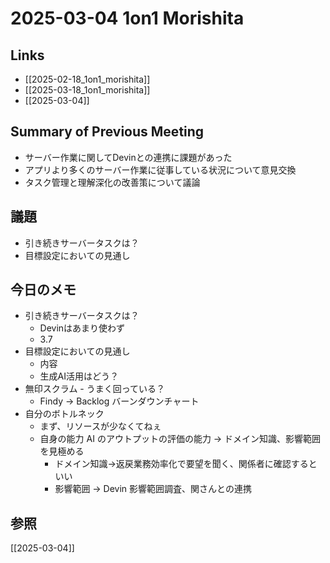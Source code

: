 # 2025-03-04 1on1 Morishita

## Links

- [[2025-02-18_1on1_morishita]]
- [[2025-03-18_1on1_morishita]]
- [[2025-03-04]]

## Summary of Previous Meeting

- サーバー作業に関してDevinとの連携に課題があった
- アプリより多くのサーバー作業に従事している状況について意見交換
- タスク管理と理解深化の改善策について議論

## 議題

- 引き続きサーバータスクは？
- 目標設定においての見通し

## 今日のメモ

- 引き続きサーバータスクは？
	- Devinはあまり使わず
	- 3.7
- 目標設定においての見通し
	- 内容
	- 生成AI活用はどう？
- 無印スクラム	- うまく回っている？
	- Findy -> Backlog バーンダウンチャート
- 自分のボトルネック
	- まず、リソースが少なくてねぇ
	- 自身の能力 AI のアウトプットの評価の能力 -> ドメイン知識、影響範囲を見極める
		- ドメイン知識->返戻業務効率化で要望を聞く、関係者に確認するといい
		- 影響範囲 -> Devin 影響範囲調査、関さんとの連携

## 参照

[[2025-03-04]]